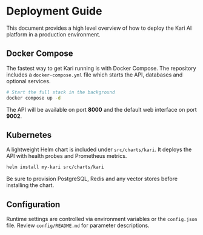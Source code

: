 # Deployment Guide

This document provides a high level overview of how to deploy the Kari AI platform in a production environment.

## Docker Compose

The fastest way to get Kari running is with Docker Compose. The repository includes a `docker-compose.yml` file which starts the API, databases and optional services.

```bash
# Start the full stack in the background
docker compose up -d
```

The API will be available on port **8000** and the default web interface on port **9002**.

## Kubernetes

A lightweight Helm chart is included under `src/charts/kari`. It deploys the API with health probes and Prometheus metrics.

```bash
helm install my-kari src/charts/kari
```

Be sure to provision PostgreSQL, Redis and any vector stores before installing the chart.

## Configuration

Runtime settings are controlled via environment variables or the `config.json` file. Review `config/README.md` for parameter descriptions.

